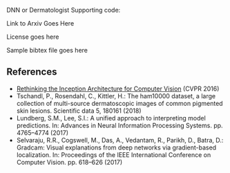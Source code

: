 DNN or Dermatologist Supporting code:

Link to Arxiv Goes Here

License goes here

Sample bibtex file goes here 

## References
* [Rethinking the Inception Architecture for Computer Vision](http://arxiv.org/abs/1512.00567) (CVPR 2016)
* Tschandl, P., Rosendahl, C., Kittler, H.: The ham10000 dataset, a large collection of multi-source dermatoscopic images of common pigmented skin lesions. Scientific data 5, 180161 (2018)
* Lundberg, S.M., Lee, S.I.: A unified approach to interpreting model predictions. In: Advances in Neural Information Processing Systems. pp. 4765–4774 (2017)
* Selvaraju, R.R., Cogswell, M., Das, A., Vedantam, R., Parikh, D., Batra, D.: Gradcam: Visual explanations from deep networks via gradient-based localization. In: Proceedings of the IEEE International Conference on Computer Vision. pp. 618–626 (2017)
